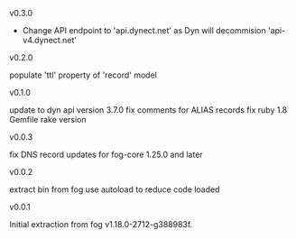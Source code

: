 v0.3.0

-   Change API endpoint to 'api.dynect.net' as Dyn will decommision
'api-v4.dynect.net'

v0.2.0

populate 'ttl' property of 'record' model

v0.1.0

update to dyn api version 3.7.0
fix comments for ALIAS records
fix ruby 1.8 Gemfile rake version

v0.0.3

fix DNS record updates for fog-core 1.25.0 and later

v0.0.2

extract bin from fog
use autoload to reduce code loaded

v0.0.1

Initial extraction from fog v1.18.0-2712-g388983f.
